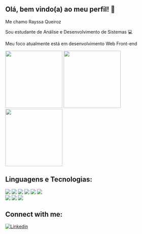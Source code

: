 ## Olá, bem vindo(a) ao meu perfil! :hugs:

Me chamo Rayssa Queiroz

Sou estudante de Análise e Desenvolvimento de Sistemas :computer:

Meu foco atualmente está em desenvolvimento Web Front-end

<div>

  <img height="180em" src="https://github-readme-stats.vercel.app/api?username=RayssaMaria&show_icons=true&theme=blue-green">
  <img height="180em" src="https://github-readme-stats.vercel.app/api/top-langs/?username=RayssaMaria&layout=compact&theme=blue-green"/>
  <img height="180em" src="https://github-readme-stats.vercel.app/api/top-langs/?username=RayssaMaria&layout=compact&theme=blue-green"/>
  
</div>



## Linguagens e Tecnologias:

<div>
  <img src="https://img.shields.io/badge/HTML5-E34F26?style=for-the-badge&logo=html5&logoColor=white"/> 
  <img src="https://img.shields.io/badge/CSS3-1572B6?style=for-the-badge&logo=css3&logoColor=white"/> 
  <img src="https://img.shields.io/badge/JavaScript-F7DF1E?style=for-the-badge&logo=JavaScript&logoColor=white"/> 
  <img src="https://img.shields.io/badge/TypeScript-007ACC?style=for-the-badge&logo=typescript&logoColor=white"/> 
  <img src="https://img.shields.io/badge/React-20232A?style=for-the-badge&logo=react&logoColor=61DAFB"/> 
  <img src="https://img.shields.io/badge/Node.js-43853D?style=for-the-badge&logo=node.js&logoColor=white"/>
</div>
<div>
  <img src="https://img.shields.io/badge/GIT-E44C30?style=for-the-badge&logo=git&logoColor=white"/>
  <img src="https://img.shields.io/badge/Visual_Studio_Code-0078D4?style=for-the-badge&logo=visual%20studio%20code&logoColor=white"/>
  <img src="https://img.shields.io/badge/Linux-FCC624?style=for-the-badge&logo=linux&logoColor=black"/>
</div>



## Connect with me:

[![Linkedin](https://img.shields.io/badge/LinkedIn-0077B5?style=for-the-badge&logo=linkedin&logoColor=white)](https://www.linkedin.com/in/rayssa-queiroz-48668b187/)
